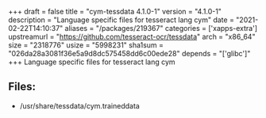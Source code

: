 +++
draft = false
title = "cym-tessdata 4.1.0-1"
version = "4.1.0-1"
description = "Language specific files for tesseract lang cym"
date = "2021-02-22T14:10:37"
aliases = "/packages/219367"
categories = ['xapps-extra']
upstreamurl = "https://github.com/tesseract-ocr/tessdata"
arch = "x86_64"
size = "2318776"
usize = "5998231"
sha1sum = "026da28a3081f36e5a9d8dc575458dd6c00ede28"
depends = "['glibc']"
+++
Language specific files for tesseract lang cym

## Files: 
* /usr/share/tessdata/cym.traineddata
